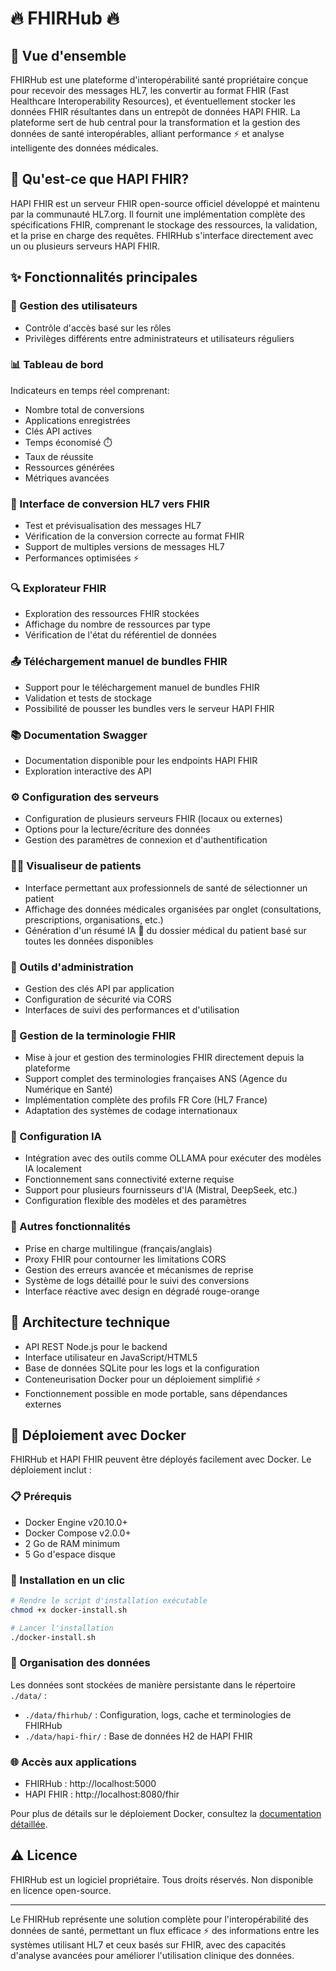 # 🔥 FHIRHub 🔥

## 🏥 Vue d'ensemble
FHIRHub est une plateforme d'interopérabilité santé propriétaire conçue pour recevoir des messages HL7, les convertir au format FHIR (Fast Healthcare Interoperability Resources), et éventuellement stocker les données FHIR résultantes dans un entrepôt de données HAPI FHIR. La plateforme sert de hub central pour la transformation et la gestion des données de santé interopérables, alliant performance ⚡ et analyse intelligente des données médicales.

## 🏥 Qu'est-ce que HAPI FHIR?
HAPI FHIR est un serveur FHIR open-source officiel développé et maintenu par la communauté HL7.org. Il fournit une implémentation complète des spécifications FHIR, comprenant le stockage des ressources, la validation, et la prise en charge des requêtes. FHIRHub s'interface directement avec un ou plusieurs serveurs HAPI FHIR.

## ✨ Fonctionnalités principales

### 👥 Gestion des utilisateurs
- Contrôle d'accès basé sur les rôles
- Privilèges différents entre administrateurs et utilisateurs réguliers

### 📊 Tableau de bord
Indicateurs en temps réel comprenant:
- Nombre total de conversions
- Applications enregistrées
- Clés API actives
- Temps économisé ⏱️
- Taux de réussite
- Ressources générées
- Métriques avancées

### 🔄 Interface de conversion HL7 vers FHIR
- Test et prévisualisation des messages HL7
- Vérification de la conversion correcte au format FHIR
- Support de multiples versions de messages HL7
- Performances optimisées ⚡

### 🔍 Explorateur FHIR
- Exploration des ressources FHIR stockées
- Affichage du nombre de ressources par type
- Vérification de l'état du référentiel de données

### 📤 Téléchargement manuel de bundles FHIR
- Support pour le téléchargement manuel de bundles FHIR
- Validation et tests de stockage
- Possibilité de pousser les bundles vers le serveur HAPI FHIR

### 📚 Documentation Swagger
- Documentation disponible pour les endpoints HAPI FHIR
- Exploration interactive des API

### ⚙️ Configuration des serveurs
- Configuration de plusieurs serveurs FHIR (locaux ou externes)
- Options pour la lecture/écriture des données
- Gestion des paramètres de connexion et d'authentification

### 👨‍⚕️ Visualiseur de patients
- Interface permettant aux professionnels de santé de sélectionner un patient
- Affichage des données médicales organisées par onglet (consultations, prescriptions, organisations, etc.)
- Génération d'un résumé IA 🤖 du dossier médical du patient basé sur toutes les données disponibles

### 🔑 Outils d'administration
- Gestion des clés API par application
- Configuration de sécurité via CORS
- Interfaces de suivi des performances et d'utilisation

### 📖 Gestion de la terminologie FHIR
- Mise à jour et gestion des terminologies FHIR directement depuis la plateforme
- Support complet des terminologies françaises ANS (Agence du Numérique en Santé)
- Implémentation complète des profils FR Core (HL7 France)
- Adaptation des systèmes de codage internationaux

### 🤖 Configuration IA
- Intégration avec des outils comme OLLAMA pour exécuter des modèles IA localement
- Fonctionnement sans connectivité externe requise
- Support pour plusieurs fournisseurs d'IA (Mistral, DeepSeek, etc.)
- Configuration flexible des modèles et des paramètres

### 🌟 Autres fonctionnalités
- Prise en charge multilingue (français/anglais)
- Proxy FHIR pour contourner les limitations CORS
- Gestion des erreurs avancée et mécanismes de reprise
- Système de logs détaillé pour le suivi des conversions
- Interface réactive avec design en dégradé rouge-orange

## 🔧 Architecture technique
- API REST Node.js pour le backend
- Interface utilisateur en JavaScript/HTML5
- Base de données SQLite pour les logs et la configuration
- Conteneurisation Docker pour un déploiement simplifié ⚡
- Fonctionnement possible en mode portable, sans dépendances externes

## 🐳 Déploiement avec Docker

FHIRHub et HAPI FHIR peuvent être déployés facilement avec Docker. Le déploiement inclut :

### 📋 Prérequis
- Docker Engine v20.10.0+
- Docker Compose v2.0.0+
- 2 Go de RAM minimum
- 5 Go d'espace disque

### 🚀 Installation en un clic
```bash
# Rendre le script d'installation exécutable
chmod +x docker-install.sh

# Lancer l'installation
./docker-install.sh
```

### 📁 Organisation des données
Les données sont stockées de manière persistante dans le répertoire `./data/` :
- `./data/fhirhub/` : Configuration, logs, cache et terminologies de FHIRHub
- `./data/hapi-fhir/` : Base de données H2 de HAPI FHIR

### 🌐 Accès aux applications
- FHIRHub : http://localhost:5000
- HAPI FHIR : http://localhost:8080/fhir

Pour plus de détails sur le déploiement Docker, consultez la [documentation détaillée](./docs/docker-deployment.md).

## ⚠️ Licence
FHIRHub est un logiciel propriétaire. Tous droits réservés. Non disponible en licence open-source.

---

Le FHIRHub représente une solution complète pour l'interopérabilité des données de santé, permettant un flux efficace ⚡ des informations entre les systèmes utilisant HL7 et ceux basés sur FHIR, avec des capacités d'analyse avancées pour améliorer l'utilisation clinique des données.